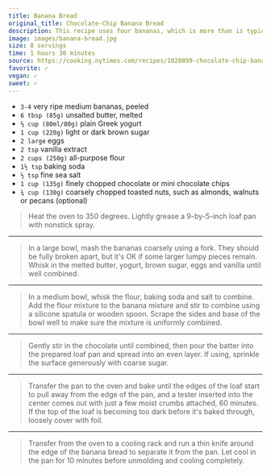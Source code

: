 ```yaml
---
title: Banana Bread
original_title: Chocolate-Chip Banana Bread
description: This recipe uses four bananas, which is more than is typical for a single loaf. The natural sugars from the ripe, brown bananas keep the bread incredibly moist for up to one week, even sliced. The high moisture of the batter can make it tricky to determine doneness, so take care not to underbake the the loaf. It should have a dry, shiny, cracked surface, and a tester inserted into the thickest portion should come out with a few moist crumbs attached. Serve this banana bread for breakfast or brunch, or even as a simple dessert, topped with a scoop of coffee ice cream.
image: images/banana-bread.jpg
size: 8 servings
time: 1 hours 30 minutes
source: https://cooking.nytimes.com/recipes/1020899-chocolate-chip-banana-bread
favorite: ✓
vegan: ✓
sweet: ✓
---
```


* `3-4` very ripe medium bananas, peeled
* `6 tbsp (85g)` unsalted butter, melted
* `⅓ cup (80ml/80g)` plain Greek yogurt
* `1 cup (220g)` light or dark brown sugar
* `2 large` eggs
* `2 tsp` vanilla extract
* `2 cups (250g)` all-purpose flour
* `1½ tsp` baking soda
* `½ tsp` fine sea salt
* `1 cup (135g)` finely chopped chocolate or mini chocolate chips
* `¾ cup (130g)` coarsely chopped toasted nuts, such as almonds, walnuts or pecans (optional)

> Heat the oven to 350 degrees. Lightly grease a 9-by-5-inch loaf pan with nonstick spray.

---

> In a large bowl, mash the bananas coarsely using a fork. They should be fully broken apart, but it's OK if some larger lumpy pieces remain. Whisk in the melted butter, yogurt, brown sugar, eggs and vanilla until well combined.

---

> In a medium bowl, whisk the flour, baking soda and salt to combine. Add the flour mixture to the banana mixture and stir to combine using a silicone spatula or wooden spoon. Scrape the sides and base of the bowl well to make sure the mixture is uniformly combined.

---

> Gently stir in the chocolate until combined, then pour the batter into the prepared loaf pan and spread into an even layer. If using, sprinkle the surface generously with coarse sugar.

---

> Transfer the pan to the oven and bake until the edges of the loaf start to pull away from the edge of the pan, and a tester inserted into the center comes out with just a few moist crumbs attached, 60 minutes. If the top of the loaf is becoming too dark before it's baked through, loosely cover with foil.

---

> Transfer from the oven to a cooling rack and run a thin knife around the edge of the banana bread to separate it from the pan. Let cool in the pan for 10 minutes before unmolding and cooling completely.